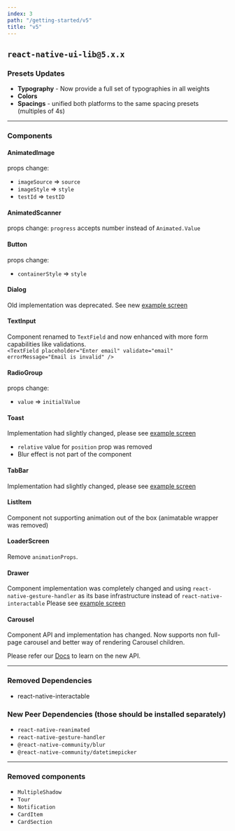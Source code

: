 ```yaml
---
index: 3
path: "/getting-started/v5"
title: "v5"
---
```

## `react-native-ui-lib@5.x.x`

### Presets Updates

- **Typography** - Now provide a full set of typographies in all weights 
- **Colors**
- **Spacings** - unified both platforms to the same spacing presets (multiples of 4s)

--- 

### Components

#### AnimatedImage
props change:
- `imageSource` => `source`
- `imageStyle` => `style`
- `testId` => `testID`

#### AnimatedScanner
props change:
`progress` accepts number instead of `Animated.Value`

#### Button
props change:
- `containerStyle` => `style`

#### Dialog
Old implementation was deprecated. See new [example screen](https://github.com/wix/react-native-ui-lib/blob/master/demo/src/screens/componentScreens/DialogScreen.js)

#### TextInput
Component renamed to `TextField` and now enhanced with more form capabilities like validations. <br>
`<TextField placeholder="Enter email" validate="email" errorMessage="Email is invalid" />`

#### RadioGroup
props change:
- `value` => `initialValue`

#### Toast
Implementation had slightly changed, please see [example screen](https://github.com/wix/react-native-ui-lib/blob/master/demo/src/screens/componentScreens/ToastsScreen.js)
- `relative` value for `position` prop was removed
- Blur effect is not part of the component 

#### TabBar
Implementation had slightly changed, please see [example screen](https://github.com/wix/react-native-ui-lib/blob/master/demo/src/screens/componentScreens/TabBarScreen.tsx)

#### ListItem
Component not supporting animation out of the box (animatable wrapper was removed)

#### LoaderScreen
Remove `animationProps`.

#### Drawer
Component implementation was completely changed and using `react-native-gesture-handler` as its base infrastructure instead of `react-native-interactable`
Please see [example screen](https://github.com/wix/react-native-ui-lib/blob/master/demo/src/screens/componentScreens/DrawerScreen.tsx)

#### Carousel
Component API and implementation has changed. 
Now supports non full-page carousel and better way of rendering Carousel children.

Please refer our [Docs](https://wix.github.io/react-native-ui-lib/) to learn on the new API.

--- 
### Removed Dependencies
- react-native-interactable

### New Peer Dependencies (those should be installed separately)
- `react-native-reanimated`
- `react-native-gesture-handler`
- `@react-native-community/blur`
- `@react-native-community/datetimepicker`

---

### Removed components

- `MultipleShadow`
- `Tour`
- `Notification`
- `CardItem`
- `CardSection`